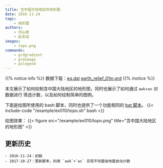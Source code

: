 ```yaml
---
title: 含中国大陆地区的地形图
date: 2016-11-24
tags:
    - 地形图
authors:
    - 邓山泉
    - 赵志远
images:
    - topo.png
commands:
    - grdgradient
    - grdimage
    - pslegend
---
```


{{% notice info %}}
数据下载：[eq.dat](/example/ex010/eq.dat) [earth_relief_01m.grd](http://mirrors.ustc.edu.cn/gmt/data/)
{{% /notice %}}

本文展示了如何绘制含中国大陆地区的地形图，同时也展示了如何通过 `awk`+`wc` 对数据进行
筛选计数，以及如何绘制简单的图例。

下面是绘图所使用的 bash 脚本，同时也提供了一个功能相同的 [bat 脚本](/example/ex010/topo.bat)。
{{< include-code "/example/ex010/topo.sh" bash >}}

绘图效果：
{{< figure src="/example/ex010/topo.png" title="含中国大陆地区的地形图" >}}

## 更新历史

    - 2016-11-24：初稿
    - 2017-10-27：更新脚本，利用 `awk`+`wc` 实现不同震级地震自动计数
